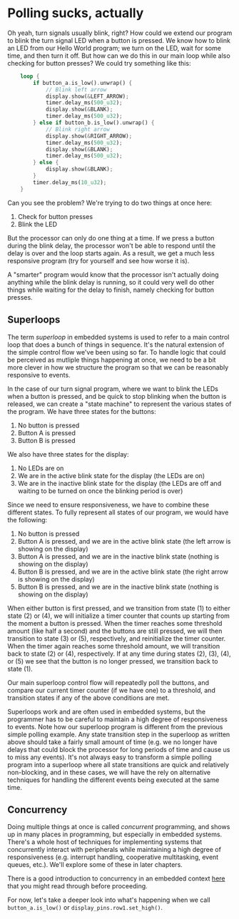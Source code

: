 # Polling sucks, actually

Oh yeah, turn signals usually blink, right?  How could we extend our program to blink the turn signal LED when a button is pressed.  We know how to blink an LED from our Hello World program; we turn on the LED, wait for some time, and then turn it off.  But how can we do this in our main loop while also checking for button presses?  We could try something like this:

```rust
    loop {
        if button_a.is_low().unwrap() {
            // Blink left arrow
            display.show(&LEFT_ARROW);
            timer.delay_ms(500_u32);
            display.show(&BLANK);
            timer.delay_ms(500_u32);
        } else if button_b.is_low().unwrap() {
            // Blink right arrow
            display.show(&RIGHT_ARROW);
            timer.delay_ms(500_u32);
            display.show(&BLANK);
            timer.delay_ms(500_u32);
        } else {
            display.show(&BLANK);
        }
        timer.delay_ms(10_u32);
    }
```

Can you see the problem?  We're trying to do two things at once here: 

1. Check for button presses
2. Blink the LED

But the processor can only do one thing at a time.  If we press a button during the blink delay, the processor won't be able to respond until the delay is over and the loop starts again.  As a result, we get a much less responsive program (try for yourself and see how worse it is).

A "smarter" program would know that the processor isn't actually doing anything while the blink delay is running, so it could very well do other things while waiting for the delay to finish, namely checking for button presses.  

## Superloops

The term *superloop* in embedded systems is used to refer to a main control loop that does a bunch of things in sequence.  It's the natural extension of the simple control flow we've been using so far.  To handle logic that could be perceived as mutliple things happening at once, we need to be a bit more clever in how we structure the program so that we can be reasonably responsive to events.

In the case of our turn signal program, where we want to blink the LEDs when a button is pressed, and be quick to stop blinking when the button is released, we can create a "state machine" to represent the various states of the program.  We have three states for the buttons:

1. No button is pressed
2. Button A is pressed
3. Button B is pressed

We also have three states for the display:

1. No LEDs are on
2. We are in the active blink state for the display (the LEDs are on)
3. We are in the inactive blink state for the display (the LEDs are off and waiting to be turned on once the blinking period is over)

Since we need to ensure responsiveness, we have to combine these different states.  To fully represent all states of our program, we would have the following:

1. No button is pressed
2. Button A is pressed, and we are in the active blink state (the left arrow is showing on the display)
3. Button A is pressed, and we are in the inactive blink state (nothing is showing on the display)
4. Button B is pressed, and we are in the active blink state (the right arrow is showing on the display)
5. Button B is pressed, and we are in the inactive blink state (nothing is showing on the display)

When either button is first pressed, and we transition from state (1) to either state (2) or (4), we will initialize a timer counter that counts up starting from the moment a button is pressed.  When the timer reaches some threshold amount (like half a second) and the buttons are still pressed, we will then transition to state (3) or (5), respectively, and reinitialize the timer counter.  When the timer again reaches some threshold amount, we will transition back to state (2) or (4), respectively.  If at any time during states (2), (3), (4), or (5) we see that the button is no longer pressed, we transition back to state (1).  

Our main superloop control flow will repeatedly poll the buttons, and compare our current timer counter (if we have one) to a threshold, and transition states if any of the above conditions are met.  

Superloops work and are often used in embedded systems, but the programmer has to be careful to maintain a high degree of responsiveness to events.  Note how our superloop program is different from the previous simple polling example.  Any state transition step in the superloop as written above should take a fairly small amount of time (e.g. we no longer have delays that could block the processor for long periods of time and cause us to miss any events).  It's not always easy to transform a simple polling program into a superloop where all state transitions are quick and relatively non-blocking, and in these cases, we will have the rely on alternative techniques for handling the different events being executed at the same time.  

## Concurrency

Doing multiple things at once is called *concurrent* programming, and shows up in many places in programming, but especially in embedded systems.  There's a whole host of techniques for implementing systems that concurrently interact with peripherals while maintaining a high degree of responsiveness (e.g. interrupt handling, cooperative multitasking, event queues, etc.).  We'll explore some of these in later chapters.

There is a good introduction to concurrency in an embedded context [here] that
you might read through before proceeding.

[here]: https://docs.rust-embedded.org/book/concurrency/index.html


For now, let's take a deeper look into what's happening when we call `button_a.is_low()` or `display_pins.row1.set_high()`.
